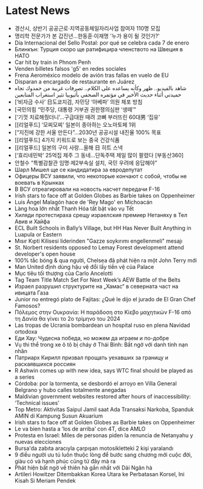# Latest News
-  경산시, 상반기 공공근로·지역공동체일자리사업 참여자 110명 모집
-  명리학 전문가가 본 갑진년…한동훈·이재명 '누가 용이 될 것인가?'
-  Día Internacional del Sello Postal: por qué se celebra cada 7 de enero
-  Блинкън: Турция скоро ще ратифицира членството на Швеция в НАТО
-  Car hit by train in Phnom Penh
-  Venden billetes falsos 'g5' en redes sociales
-  Frena Aeroméxico modelo de avión tras fallas en vuelo de EU
-  Disparan a encargado de restaurante en Juárez
-  شاهد بالفيديو.. ظهر وكأنه يساعده على الكلام.. تصرفات غريبة من حمدوك تجاه حميدتي أثناء حديث الأخير في مؤتمره الصحفي بأثيوبيا تثير استغراب المتابعين
-  [‘비자금 수사’ 日도쿄지검, 자민당 ‘아베파’ 의원 체포 방침
-  [국민의힘 “민주당, 대통령 거부권 권한쟁의심판 ‘생떼’”
-  [‘기껏 치료해줬더니’…구급대원 때려 코뼈 부러뜨린 60대男 ‘집유’
-  [[리얼푸드] ‘모찌모찌’ 일본이 종아하는 오노마토페 1위
-  [“지진에 강한 서울 만든다”…2030년 공공시설 내진율 100% 목표
-  [[리얼푸드] 4가지 키워드로 보는 중국 건강식품
-  [[리얼푸드] 일본의 구미 사랑…올해 日 히트 스낵
-  [‘효리네민박’ 25억집 제주 그 동네…단독주택 제일 많이 팔렸다 [부동산360]
-  안철수 “특별감찰관 임명·제2부속실 설치, 국민 우려에 응답해야”
-  Шарл Мишел ще се кандидатира за евродепутат
-  Офицеры ВСУ заявили, что некоторые кончают с собой, чтобы не воевать в Крынках
-  В ВСУ отреагировали на новость насчет передачи F-16
-  Irish stars to face off at Golden Globes as Barbie takes on Oppenheimer
-  Luis Ángel Malagón hace de 'Rey Mago' en Michoacán
-  Làng hoa lớn nhất Thanh Hóa tất bật vào vụ Tết
-  Хиляди протестираха срещу израелския премиер Нетаняху в Тел Авив и Хайфа
-  ECL Built Schools in Bally’s Village, but HH Has Never Built Anything in Luapula or Eastern
-  Mısır Kıpti Kilisesi liderinden "Gazze soykırımı engellenmeli" mesajı
-  St. Norbert residents opposed to Lemay Forest development attend developer's open house
-  100% tắc bóng & qua người, Chelsea đã phát hiện ra một John Terry mới
-  Man United định dùng hậu vệ đổi lấy tiền vệ của Palace
-  Mục tiêu tối thượng của Carlo Ancelotti
-  Tag Team Title Match Set For Next Week’s AEW Battle of the Belts
-  Израел разрушил структурите на „Хамас“ в северната част на ивицата Газа
-  Junior no entregó plato de Fajitas: ¿Qué le dijo el jurado de El Gran Chef Famosos?
-  Πόλεμος στην Ουκρανία: Η παράδοση στο Κίεβο μαχητικών F-16 από τη Δανία θα γίνει το 2ο τρίμηνο του 2024
-  Las tropas de Ucrania bombardean un hospital ruso en plena Navidad ortodoxa
-  Еди Хау: Чудесна победа, но можем да играем и по-добре
-  Vụ thi thể trong xe ô tô bị cháy ở Thái Bình: Bất ngờ với danh tính nạn nhân
-  Патриарх Кирилл призвал прощать уехавших за границу и раскаявшихся россиян
-  R Ashwin comes up with new idea, says WTC final should be played as a series
-  Córdoba: por la tormenta, se desbordó el arroyo en Villa General Belgrano y hubo calles totalmente anegadas
-  Maldivian government websites restored after hours of inaccessibility: ‘Technical issues’
-  Top Metro: Aktivitas Saipul Jamil saat Ada Transaksi Narkoba, Spanduk AMIN di Kampung Susun Akuarium
-  Irish stars to face off at Golden Globes as Barbie takes on Oppenheimer
-  Le va bien hasta a ‘los de arriba’ con 4T, dice AMLO
-  Protesta en Israel: Miles de personas piden la renuncia de Netanyahu y nuevas elecciones
-  Bursa'da zabıta aracıyla çarpışan motosikletteki 2 kişi yaralandı
-  9 điều người ưu tú luôn thuộc lòng để bước sang chương mới cuộc đời, giàu có và hạnh phúc cũng từ đây mà ra
-  Phát hiện bất ngờ về thiên hà gần nhất với Dải Ngân hà
-  Artileri Howitzer Ditembakkan Korea Utara ke Perbatasan Korsel, Ini Kisah Si Meriam Pendek
